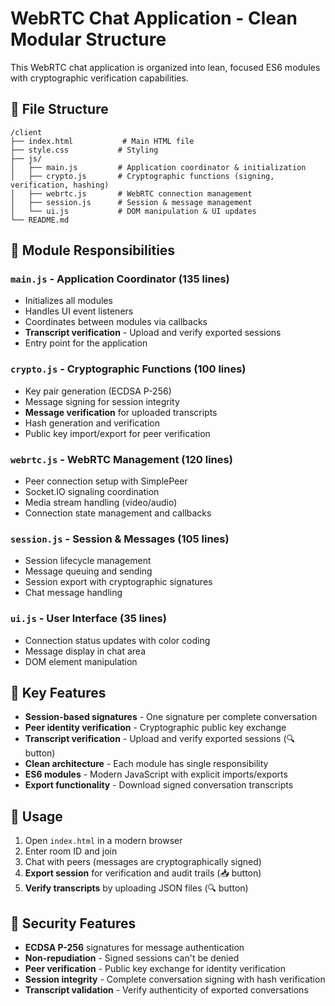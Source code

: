 # WebRTC Chat Application - Clean Modular Structure

This WebRTC chat application is organized into lean, focused ES6 modules with cryptographic verification capabilities.

## 📁 File Structure

```
/client
├── index.html           # Main HTML file
├── style.css           # Styling
├── js/
│   ├── main.js         # Application coordinator & initialization
│   ├── crypto.js       # Cryptographic functions (signing, verification, hashing)
│   ├── webrtc.js       # WebRTC connection management
│   ├── session.js      # Session & message management
│   └── ui.js           # DOM manipulation & UI updates
└── README.md
```

## 🧩 Module Responsibilities

### `main.js` - Application Coordinator (135 lines)
- Initializes all modules
- Handles UI event listeners
- Coordinates between modules via callbacks
- **Transcript verification** - Upload and verify exported sessions
- Entry point for the application

### `crypto.js` - Cryptographic Functions (100 lines)
- Key pair generation (ECDSA P-256)
- Message signing for session integrity
- **Message verification** for uploaded transcripts
- Hash generation and verification
- Public key import/export for peer verification

### `webrtc.js` - WebRTC Management (120 lines)
- Peer connection setup with SimplePeer
- Socket.IO signaling coordination
- Media stream handling (video/audio)
- Connection state management and callbacks

### `session.js` - Session & Messages (105 lines)
- Session lifecycle management
- Message queuing and sending
- Session export with cryptographic signatures
- Chat message handling

### `ui.js` - User Interface (35 lines)
- Connection status updates with color coding
- Message display in chat area
- DOM element manipulation

## 🔧 Key Features

- **Session-based signatures** - One signature per complete conversation
- **Peer identity verification** - Cryptographic public key exchange
- **Transcript verification** - Upload and verify exported sessions (🔍 button)
- **Clean architecture** - Each module has single responsibility
- **ES6 modules** - Modern JavaScript with explicit imports/exports
- **Export functionality** - Download signed conversation transcripts

## 🚀 Usage

1. Open `index.html` in a modern browser
2. Enter room ID and join
3. Chat with peers (messages are cryptographically signed)
4. **Export session** for verification and audit trails (📥 button)
5. **Verify transcripts** by uploading JSON files (🔍 button)

## 🔐 Security Features

- **ECDSA P-256** signatures for message authentication
- **Non-repudiation** - Signed sessions can't be denied
- **Peer verification** - Public key exchange for identity verification
- **Session integrity** - Complete conversation signing with hash verification
- **Transcript validation** - Verify authenticity of exported conversations 
